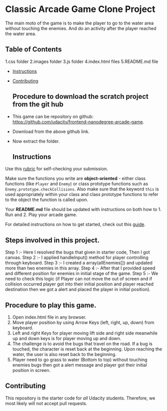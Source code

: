 # Classic Arcade Game Clone Project

The main moto of the game is to make the player to go to the water area without touching the enemies. And do an activity after the player reached the water area.

## Table of Contents

1.css folder
2.images folder
3.js folder
4.index.html files
5.README.md file

-   [Instructions](#instructions)
-   [Contributing](#contributing)
    ## Procedure to download the scratch project from the git hub


-   This game can be repository on github: <https://github.com/udacity/frontend-nanodegree-arcade-game>.
-   Download from the above github link.
-   Now extract the folder.
    ## Instructions

Use this [rubric](https://review.udacity.com/#!/rubrics/15/view) for self-checking your submission.

Make sure the functions you write are **object-oriented** - either class functions (like `Player` and `Enemy`) or class prototype functions such as `Enemy.prototype.checkCollisions`. Also make sure that the keyword `this` is used appropriately within your class and class prototype functions to refer to the object the function is called upon.

Your **README.md** file should be updated with instructions on both how to 1. Run and 2. Play your arcade game.

For detailed instructions on how to get started, check out this [guide](https://docs.google.com/document/d/1v01aScPjSWCCWQLIpFqvg3-vXLH2e8_SZQKC8jNO0Dc/pub?embedded=true).

## Steps involved in this project.

Step 1 :- Here I resolved the bugs that given in starter code, Then I got canvas.
Step 2 :- I applied handleInput() method for player controlling through keyboard.
Step 3 :- I created a array(allEnemies\[]) and updated more than two enemies in this array.
Step 4 :- After that I provided speed and different position for enemies in initial stage of the game.
Step 5 :- We need to check this logic (if Player can not move the out of screen and if collision occurred player got into their initial position and player reached destination then we got a alert and placed the player in initial position).

## Procedure to play this game.

1.  Open index.html file in any browser.
2.  Move player position by using Arrow Keys (left, right, up, down) from keyboard.
3.  Left and right Keys for player moving lift side and right side meanwhile up and down keys is for player moving up and down.
4.  The challenge is to avoid the bugs that travel on the road. If a bug is touched, the character is reset back at the beginning. Upon reaching the water, the user is also reset back to the beginning.
5.  Player need to go grass to water (Bottom to top) without touching enemies bugs then got a alert message and player got their initial position in screen.

## Contributing

This repository is the starter code for _all_ Udacity students. Therefore, we most likely will not accept pull requests.
